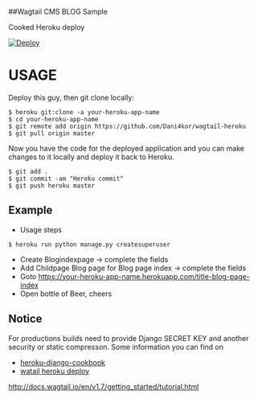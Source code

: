 ##Wagtail CMS BLOG Sample 


Cooked Heroku deploy

[![Deploy](https://www.herokucdn.com/deploy/button.png)](https://heroku.com/deploy?template=https://github.com/dani4kor/wagtail-heroku)

# USAGE
Deploy this guy, then git clone locally:

```
$ heroku git:clone -a your-heroku-app-name
$ cd your-heroku-app-name
$ git remote add origin https://github.com/Dani4kor/wagtail-heroku
$ git pull origin master
```
Now you have the code for the deployed application and you can make changes to it locally and deploy it back to Heroku.

```
$ git add .
$ git commit -am "Heroku commit"
$ git push heroku master

```



Example
----------
- Usage steps

`$ heroku run python manage.py createsuperuser`

- Create Blogindexpage -> complete the fields
- Add Childpage Blog page for Blog page index -> complete the fields
- Goto https://your-heroku-app-name.herokuapp.com/title-blog-page-index
- Open bottle of Beer, cheers


Notice
----------

For productions builds need to provide Django SECRET KEY and another security or static compresson.
Some information you can find on 
* [heroku-django-cookbook](https://github.com/nigma/heroku-django-cookbook)
* [watail heroku deploy](https://wagtail.io/blog/deploying-wagtail-heroku)



http://docs.wagtail.io/en/v1.7/getting_started/tutorial.html








